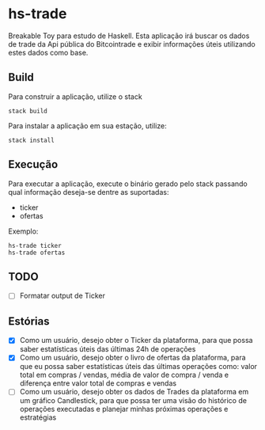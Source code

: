 # hs-trade
Breakable Toy para estudo de Haskell. Esta aplicação irá buscar os dados de trade da Api pública do Bitcointrade e exibir informações úteis utilizando estes dados como base.

## Build
Para construir a aplicação, utilize o stack

    stack build

Para instalar a aplicação em sua estação, utilize:

    stack install

## Execução
Para executar a aplicação, execute o binário gerado pelo stack passando qual informação deseja-se dentre as suportadas: 

- ticker
- ofertas

Exemplo:

    hs-trade ticker
    hs-trade ofertas

## TODO
- [ ] Formatar output de Ticker

## Estórias
- [x] Como um usuário, desejo obter o Ticker da plataforma, para que possa saber estatísticas úteis das últimas 24h de operações
- [x] Como um usuário, desejo obter o livro de ofertas da plataforma, para que eu possa saber estatísticas úteis das últimas operações como: valor total em compras / vendas, média de valor de compra / venda e diferença entre valor total de compras e vendas
- [ ] Como um usuário, desejo obter os dados de Trades da plataforma em um gráfico Candlestick, para que possa ter uma visão do histórico de operações executadas e planejar minhas próximas operações e estratégias